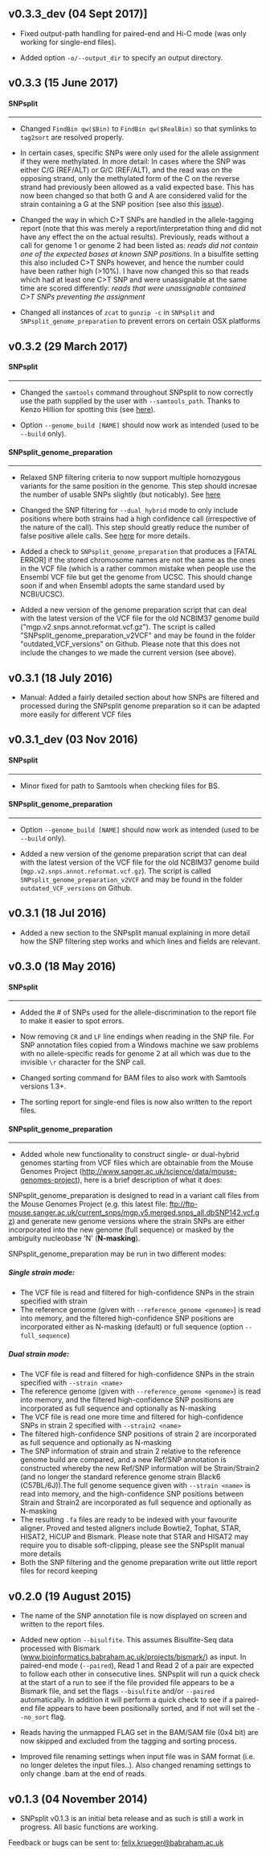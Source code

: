 ## v0.3.3_dev (04 Sept 2017)]

- Fixed output-path handling for paired-end and Hi-C mode (was only working for single-end files).

- Added option `-o/--output_dir` to specify an output directory.

## v0.3.3 (15 June 2017)

#### SNPsplit
-----

- Changed `FindBin qw($Bin)` to `FindBin qw($RealBin)` so that symlinks to `tag2sort` are resolved properly.

- In certain cases, specific SNPs were only used for the allele assignment if they were methylated. In more detail: In cases where the SNP was either C/G (REF/ALT) or G/C (REF/ALT), and the read was on the opposing strand, only the methylated form of the C on the reverse strand had previously been allowed as a valid expected base. This has now been changed so that both G and A are considered valid for the strain containing a G at the SNP position (see also this [issue](https://github.com/FelixKrueger/SNPsplit/issues/11)).

- Changed the way in which C>T SNPs are handled in the allele-tagging report (note that this was merely a report/interpretation thing and did not have any effect the on the actual results). Previously, reads without a call for genome 1 or genome 2 had been listed as: 
_reads did not contain one of the expected bases at known SNP positions_. 
In a bisulfite setting this also included C>T SNPs however, and hence the number could have been rather high (>10%). I have now changed this so that reads which had at least one C>T SNP and were unassignable at the same time are scored differently:
_reads that were unassignable contained C>T SNPs preventing the assignment_

- Changed all instances of `zcat` to `gunzip -c` in `SNPsplit` and `SNPsplit_genome_preparation` to prevent errors on certain OSX platforms


## v0.3.2 (29 March 2017)

#### SNPsplit
-----

- Changed the `samtools` command throughout SNPsplit to now correctly use the path supplied by the user with `--samtools_path`. Thanks to Kenzo Hillion for spotting this (see [here](https://github.com/FelixKrueger/SNPsplit/commit/77286e1e1ad686ef5e6efcdbda826fcd5e4a5ce2)). 

- Option `--genome_build [NAME]` should now work as intended (used to be `--build` only).

#### SNPsplit_genome_preparation
------

- Relaxed SNP filtering criteria to now support multiple homozygous variants for the same position in the genome. This step should incresae the number of usable SNPs slightly (but noticably). See [here](https://github.com/FelixKrueger/SNPsplit/issues/8)

- Changed the SNP filtering for `--dual_hybrid` mode to only include positions where both strains had a high confidence call (irrespective of the nature of the call). This step should greatly reduce the number of false positive allele calls. See [here](https://github.com/FelixKrueger/SNPsplit/issues/9) for more details.

- Added a check to `SNPsplit_genome_preparation` that produces a [FATAL ERROR] if the stored chromosome names are not the same as the ones in the VCF file (which is a rather common mistake when people use the Ensembl VCF file but get the genome from UCSC. This should change soon if and when Ensembl adopts the same standard used by NCBI/UCSC).

- Added a new version of the genome preparation script that can deal with the latest version of the VCF file for the old NCBIM37 genome build ("mgp.v2.snps.annot.reformat.vcf.gz"). The script is called "SNPsplit_genome_preparation_v2VCF" and may be found in the folder "outdated_VCF_versions" on Github. Please note that this does not include the changes to we made the current version (see above).


## v0.3.1 (18 July 2016)

- Manual: Added a fairly detailed section about how SNPs are filtered and processed during the SNPsplit genome preparation so it can be adapted more easily for different VCF files

## v0.3.1_dev (03 Nov 2016)

#### SNPsplit
-----

- Minor fixed for path to Samtools when checking files for BS.


#### SNPsplit_genome_preparation
-----

- Option `--genome_build [NAME]` should now work as intended (used to be `--build` only).

- Added a new version of the genome preparation script that can deal with the latest version of the VCF file for the old NCBIM37 genome build (`mgp.v2.snps.annot.reformat.vcf.gz`). The script is called `SNPsplit_genome_preparation_v2VCF` and may be found in the folder `outdated_VCF_versions` on Github. 


## v0.3.1 (18 Jul 2016)

- Added a new section to the SNPsplit manual explaining in more detail how the SNP filtering step works and which lines and fields are relevant.



## v0.3.0 (18 May 2016)

#### SNPsplit
-----

- Added the # of SNPs used for the allele-discrimination to the report file to make it easier to spot errors.

- Now removing `CR` and `LF` line endings when reading in the SNP file. For SNP annotation files copied from a Windows machine we saw problems with no allele-specific reads for genome 2 at all which was due to the invisible `\r` character for the SNP call.

- Changed sorting command for BAM files to also work with Samtools versions 1.3+.

- The sorting report for single-end files is now also written to the report files.


#### SNPsplit_genome_preparation
-----

- Added whole new functionality to construct single- or dual-hybrid genomes starting from VCF files which are obtainable from the Mouse Genomes Project (http://www.sanger.ac.uk/science/data/mouse-genomes-project), here is a brief description of what it does:

SNPsplit_genome_preparation is designed to read in a variant call files from the Mouse Genomes Project (e.g. this latest file: ftp://ftp-mouse.sanger.ac.uk/current_snps/mgp.v5.merged.snps_all.dbSNP142.vcf.gz) and generate new genome versions where the strain SNPs are either incorporated into the new genome (full sequence) or masked by the ambiguity nucleobase 'N' (**N-masking**).

SNPsplit_genome_preparation may be run in two different modes:

##### Single strain mode:
- The VCF file is read and filtered for high-confidence SNPs in the strain specified with strain
- The reference genome (given with `--reference_genome <genome>`) is read into memory, and the filtered high-confidence SNP positions are incorporated either as N-masking (default) or full sequence (option `--full_sequence`)

##### Dual strain mode:
- The VCF file is read and filtered for high-confidence SNPs in the strain specified with `--strain <name>`
- The reference genome (given with `--reference_genome <genome>`) is read into memory, and the filtered high-confidence SNP positions are incorporated as full sequence and optionally as N-masking
- The VCF file is read one more time and filtered for high-confidence SNPs in strain 2 specified with `--strain2 <name>`
- The filtered high-confidence SNP positions of strain 2 are incorporated as full sequence and optionally as N-masking
- The SNP information of strain and strain 2 relative to the reference genome build are compared, and a new Ref/SNP annotation is constructed whereby the new Ref/SNP information will be Strain/Strain2 (and no longer the standard reference genome strain Black6 (C57BL/6J)).The full genome sequence given with `--strain <name>` is read into memory, and the high-confidence SNP positions between Strain and Strain2 are incorporated as full sequence and optionally as N-masking
- The resulting `.fa` files are ready to be indexed with your favourite aligner. Proved and tested aligners include Bowtie2, Tophat, STAR, HISAT2, HiCUP and Bismark. Please note that STAR and HISAT2 may require you to disable soft-clipping, please see the SNPsplit manual more details
- Both the SNP filtering and the genome preparation write out little report files for record keeping



## v0.2.0 (19 August 2015)

- The name of the SNP annotation file is now displayed on screen and written to the report files.

- Added new option `--bisulfite`. This assumes Bisulfite-Seq data processed with Bismark (www.bioinformatics.babraham.ac.uk/projects/bismark/) as input. In paired-end mode (`--paired`), Read 1 and Read 2 of a pair are expected to follow each other in consecutive lines. SNPsplit will run a quick check at the start of a run to see if the file provided file appears to be a Bismark file, and set the flags `--bisulfite` and/or `--paired` automatically. In addition it will perform a quick check to see if a paired-end file appears to have been positionally sorted, and if not will set the `--no_sort` flag.

- Reads having the unmapped FLAG set in the BAM/SAM file (0x4 bit) are now skipped and excluded from the tagging and sorting process.

- Improved file renaming settings when input file was in SAM format (i.e. no longer deletes the input files..). Also changed renaming settings to only change .bam at the end of reads.




## v0.1.3 (04 November 2014)

- SNPsplit v0.1.3 is an initial beta release and as such is still a work in progress. All basic functions are working.


Feedback or bugs can be sent to: felix.krueger@babraham.ac.uk

